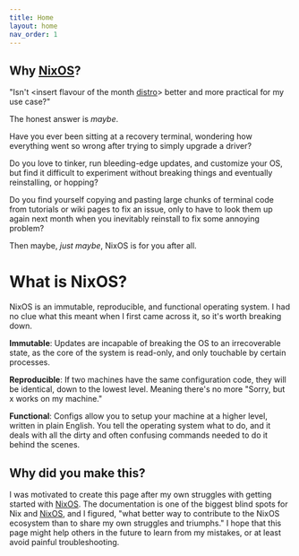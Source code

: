 ```yaml
---
title: Home
layout: home
nav_order: 1
---
```



## Why [NixOS]? 

"Isn't \<insert flavour of the month [distro]\> better and more practical for my use case?"

The honest answer is _maybe_.

Have you ever been sitting at a recovery terminal, wondering how everything went so wrong after trying to simply upgrade a driver?

Do you love to tinker, run bleeding-edge updates, and customize your OS, but find it difficult to experiment without breaking things and eventually reinstalling, or hopping?

Do you find yourself copying and pasting large chunks of terminal code from tutorials or wiki pages to fix an issue, only to have to look them up again next month when you inevitably reinstall to fix some annoying problem?

Then maybe, _just maybe_, NixOS is for you after all.

# What is NixOS?

NixOS is an immutable, reproducible, and functional operating system. I had no clue what this meant when I first came across it, so it's worth breaking down.

**Immutable**: Updates are incapable of breaking the OS to an irrecoverable state, as the core of the system is read-only, and only touchable by certain processes.

**Reproducible**: If two machines have the same configuration code, they will be identical, down to the lowest level. Meaning there's no more "Sorry, but x works on my machine."

**Functional**: Configs allow you to setup your machine at a higher level, written in plain English. You tell the operating system what to do, and it deals with all the dirty and often confusing commands needed to do it behind the scenes.

## Why did you make this?
I was motivated to create this page after my own struggles with getting started with [NixOS]. The documentation is one of the biggest blind spots for Nix and [NixOS], and I figured, "what better way to contribute to the NixOS ecosystem than to share my own struggles and triumphs." I hope that this page might help others in the future to learn from my mistakes, or at least avoid painful troubleshooting.

[NixOS]: https://nixos.org/
[distro]: https://distrowatch.com/

